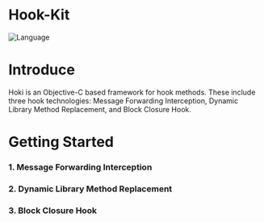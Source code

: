 Hook-Kit
==============
![Language](https://img.shields.io/badge/language-Objective--C-orange.svg)

Introduce
==============

Hoki is an Objective-C based framework for hook methods. These include three hook technologies: Message Forwarding Interception, Dynamic Library Method Replacement, and Block Closure Hook.


Getting Started
==============

### 1. Message Forwarding Interception

### 2. Dynamic Library Method Replacement

### 3. Block Closure Hook
